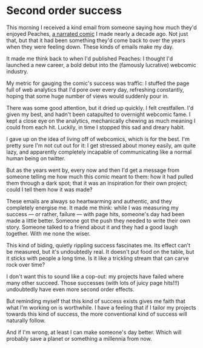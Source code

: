 # Second order success

This morning I received a kind email from someone saying how much they'd enjoyed Peaches, [a narrated comic](https://gwil.co/peaches/leader) I made nearly a decade ago. Not just that, but that it had been something they'd come back to over the years when they were feeling down. These kinds of emails make my day.

It made me think back to when I'd published Peaches: I thought I'd launched a new career, a bold debut into the (famously lucrative) webcomic industry.

My metric for gauging the comic's success was traffic: I stuffed the page full of web analytics that I'd pore over every day, refreshing constantly, hoping that some huge number of views would suddenly pour in.

There was some good attention, but it dried up quickly. I felt crestfallen. I'd given my best, and hadn't been catapulted to overnight webcomic fame. I kept a close eye on the analytics, mechanically chewing as much meaning I could from each hit. Luckily, in time I stopped this sad and dreary habit.

I gave up on the idea of living off of webcomics, which is for the best. I'm pretty sure I'm not cut out for it: I get stressed about money easily, am quite lazy, and apparently completely incapable of communicating like a normal human being on twitter.

But as the years went by, every now and then I'd get a message from someone telling me how much this comic meant to them: how it had pulled them through a dark spot; that it was an inspiration for their own project; could I tell them how it was made? 

These emails are always so heartwarming and authentic, and they completely energise me. It made me think: while I was measuring my success — or rather, failure — with page hits, someone's day had been made a little better. Someone got the push they needed to write their own story. Someone talked to a friend about it and they had a good laugh together. With me none the wiser.

This kind of biding, quietly rippling success fascinates me. Its effect can't be measured, but it's undoubtedly real. It doesn't put food on the table, but it sticks with people a long time. Is it like a trickling stream that can carve rock over time?

I don't want this to sound like a cop-out: my projects have failed where many other succeed. Those successes (with lots of juicy page hits!!!) undoubtedly have even more second order effects.

But reminding myself that this kind of success exists gives me faith that what I'm working on is worthwhile. I have a feeling that if I tailor my projects towards this kind of success, the more conventional kind of success will naturally follow. 

And if I'm wrong, at least I can make someone's day better. Which will probably save a planet or something a millennia from now.





